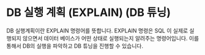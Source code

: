 # DB 실행 계획 (EXPLAIN) (DB 튜닝)

DB 실행계획이란 EXPLAIN 명령어를 뜻합니다. EXPLAIN 명령은 SQL 이 실제로 실행되지 않으면서 데이터 베이스가 어떤 상태로 실행되는지 알려주는 명령어입니다. 이를 통해서 DB의 실행을 파악하고 DB 튜닝을 진행할 수 있습니다.